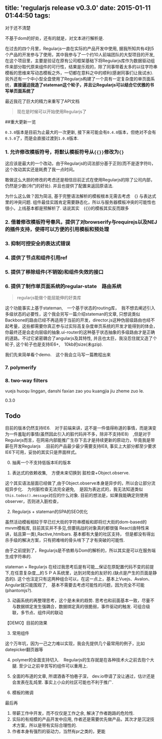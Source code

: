 title: 'regularjs release v0.3.0'
date: 2015-01-11 01:44:50
tags:
---


对于还不清楚

不基于dom的好处，还有的就是，对文本进行解析是.



在过去的四个月里，Regularjs一直在实际的产品开发中使用, 据我所知共有4到5个产品的开发参与了使用，其中我参与了一个约10人前端团队的大型项目的开发,在这个项目里，主要是验证在原有公司框架基础下将Regularjs库作为数据驱动组件来部分取代原来组件的可行性，结果是乐观的，除了同事带着太多的以往字符串模板的思维来写动态模板之外，一切都在意料之中的顺利(感谢同事们让我试水).　另外还有一个中小型全盘使用了Regularjs构建了一个具有一定复杂度的单页面系统，__直接逼迫我造了stateman这个轮子，并且让Regularjs可以结合它优雅的书写单页面系统了__


最近我花了巨大的精力来重写了API文档


> 现在是时候可以开始使用Regularjs了


##重大更新一览

`0.3.0`版本是目前为止最大的一次更新, 接下来可能会有`0.4.0`版本，但绝对不会有`0.5.0`了，而是会直接过渡到`1.0.0`版本.


### 1. 允许修改模板符号，将默认模板符号从`{{}}`修改为`{}`

这应该是最大的一个改动，由于Regularjs的词法部分基于正则(而不是逐字符ll)，这个改动其实还是耗费了我一点时间。

敢做这么大胆的修改的考虑还是相信目前正式在使用Regularjs的除了公司内部，仍然是少数(冷门的好处). 并且也提供了配置来返回原语法.

为什么这么做？因为简洁, 基于完整语法解析的模板根本无需去考虑　{} 与表达式里的冲突问题. 组件最佳实践肯定需要静态化，所以与服务器模板冲突的可能性也很小，上线基本都是预解析了. 话说其实　{{}}的模板其实反而跟多


### 2. 借着修改模板符号春风，提供了对browserify与requirejs以及NEJ的插件支持，使得可以方便的引用模板和预处理

### 3. 抑制可控安全的表达式错误

### 4. 提供了节点和组件引用ref

### 5. 提供了移除组件(不销毁)和组件失效的接口

### 6. 提供了制作单页面系统的regular-state　路由系统

> regularjs能做个能屈能伸的好类库

这个功能事实上基于stateman,　一个基于状态的routing库，　我不想去阐述引入多级状态的必要性，这个我会另写一篇介绍stateman的文章, 只想说类似Backbone的路由已经不再适用于当前的开发，director.js这种伪层级路由也经不起考量，这些都需要你真正参与过实际高复杂度单页系统的开发才能得到的体会，你最终还是会走向层级的抽象.ui-router的这种基于状态抽象的多级路由才是正确的道路。不过它紧密耦合了angularjs及其特性, 并且也太巨，我没忍住就又造了个轮子, 这个轮子也是支持IE6+,　10kb的size(未gzip).

我们先来简单看个demo.　这个我会立马写一篇教程出来

### 7. polymerify


### 8. two-way filters

vuejs huoqu linggan, danshi faxian zao you kuangjia jiu zheme zuo le.


0.3.0





## Todo

目前的版本仍然支持IE6.　对于前端来讲，这不是一件值得称道的事情，而是演变为一件羞耻的事情(虽然因此引入的脏代码并不多，除非不支持IE8)　,但是对于Regularjs而言，在网易内部能推广生存下去才是持续更新的原动力，毕竟我是带薪在开发Regularjs　.目前的产品最少最少需要支持IE8, 事实上大部分都至少要求IE6下可用，妥协的其实只是界面样式。



0. 抽离一个不支持低版本IE的版本

1. 表达式的依赖收集,　方便未来切换到 脏检查+Object.observe.

这个其实语法层面已经做了,由于Object.observe本身是异步的，所以会让部分流程异步化.　为何脏检查无法完全避免,　是因为表达式的，我无法知道类似
`this.todos().message`对应的什么对象. 目前的想法是，如果我能确定则使用observer，否则进入脏检查，

2. Regularjs + stateman的SPA的SEO优化

虽然活动模板相较于早已烂大街的字符串模板和即将烂大街的dom-based的mvvm模板库, 目前其实并不多见,但要挑战的对象真的都很强 React(由特性来讲，姑且算一类),Ractive,htmlbars. 基本都有大量的社区支持， 但是都没有得出杀手级的解决方案，只有把难啃的骨头啃下了才有突破的可能性.


由于之前提到了，Regularjs是不依赖与Dom的解析的，所以其实是可以在服务端生成字符串的. 

stateman + Regularjs 在经过我思考后是有可能__保证在原配置代码不变的前提下,在任意复杂度__的ＳＰＡ系统里，达到对爬虫的友好的.(缺点是产生的页面是静态的). 这个也注定只有这两种组合可以，在这一点上，基本上Vuejs、Avalon、Angular就只能围观了,　基本不需要去考虑可能性的问题，因为完全不可能(phantomjs?).


3. 动画系统的再整理思考，这个是未来的趋势. 思考也和前面基本一致，尽量不与数据绑定发生强耦合，数据绑定真的很脆弱，事件驱动的触发. 可组合级联，多节点、组件间的联动

【DEMO】目前的效果

3. 常用组件

这个万年坑，因为一己之力难以实现，我会先提供几个最常用的例子，比如datepicker翻页器等



4. polymer的全面支持切入.　Regularjs的生存就是在各种技术火之前去抱个大腿. 至少让之前辛苦写的组件可以重用上.


5. 全面的布道的文章, 所谓酒香不怕巷子深，
dev.io申请了没让通过，估计还是会发表在乱炖里. 事实上小众的社区可能也不利于推广.

6. 模板的微调



最后再

1. 带薪工作中开发，而不仅仅是工作之余, 解决了作者跑路的危险性.
2. 实际的有规模的产品开发中应用, 作者还是需要优先做产品，其次才是沉淀技术方案，所以是带有实际合理性的.
3. 作者本身有强烈的驱动力，当然有pr之类的，更能






